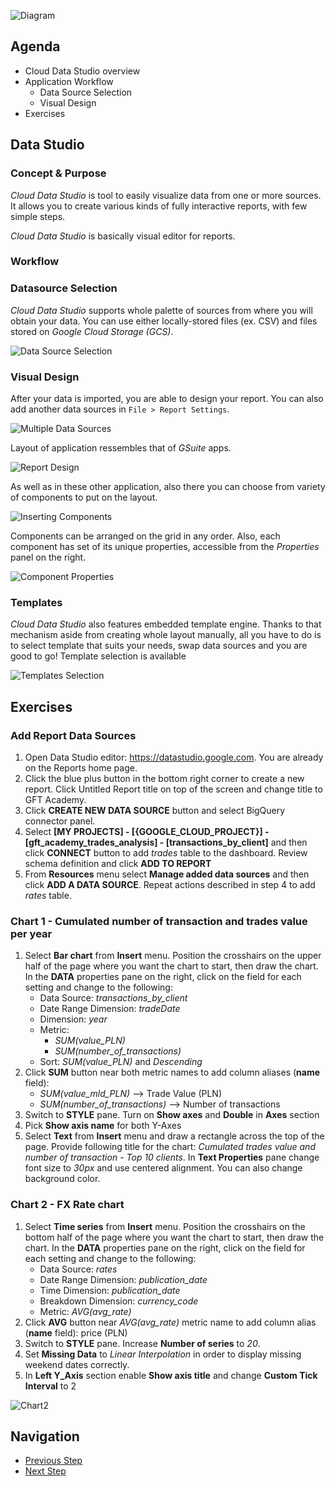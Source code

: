 ![Diagram](https://github.com/gft-academy-pl/gcp-data-analysis-with-bigquery/blob/master/assets/Data%20analysis%20with%20BQ%20-%20diagram%20(part_1).png?raw=true)

## Agenda
* Cloud Data Studio overview
* Application Workflow
    * Data Source Selection
    * Visual Design
* Exercises
## Data Studio

### Concept & Purpose
*Cloud Data Studio* is tool to easily visualize data from one or more sources.
It allows you to create various kinds of fully interactive reports, with few simple steps.

*Cloud Data Studio* is basically visual editor for reports.

### Workflow

### Datasource Selection
*Cloud Data Studio* supports whole palette of sources from where you will obtain your data.
You can use either locally-stored files (ex. CSV) and files stored on *Google Cloud Storage (GCS)*.

![Data Source Selection](https://github.com/gft-academy-pl/gcp-data-analysis-with-bigquery/blob/master/assets/datastudio_data-sources.png)

### Visual Design
After your data is imported, you are able to design your report.
You can also add another data sources in `File > Report Settings`.

![Multiple Data Sources](https://github.com/gft-academy-pl/gcp-data-analysis-with-bigquery/blob/master/assets/datastudio_mutliple-datasources.png)

Layout of application ressembles that of *GSuite* apps.

![Report Design](https://github.com/gft-academy-pl/gcp-data-analysis-with-bigquery/blob/master/assets/datastudio_report-design.png)

As well as in these other application, also there you can choose from variety of components to put on the layout.

![Inserting Components](https://github.com/gft-academy-pl/gcp-data-analysis-with-bigquery/blob/master/assets/datastudio_components.png)

Components can be arranged on the grid in any order. Also, each component has set of its unique properties, accessible from the *Properties* panel on the right.

![Component Properties](https://github.com/gft-academy-pl/gcp-data-analysis-with-bigquery/blob/master/assets/datastudio_properties.png)

### Templates 

*Cloud Data Studio* also features embedded template engine.
Thanks to that mechanism aside from creating whole layout manually, all you have to do is to select template that suits your needs, swap data sources and you are good to go!
Template selection is available
  
![Templates Selection](https://github.com/gft-academy-pl/gcp-data-analysis-with-bigquery/blob/master/assets/datastudio_templates.png)  


## Exercises

### Add Report Data Sources

1. Open Data Studio editor: https://datastudio.google.com. You are already on the Reports home page. 
2. Click the blue plus button in the bottom right corner to create a new report. Click Untitled Report title on top of the screen and change title to GFT Academy.
3. Click **CREATE NEW DATA SOURCE** button and select BigQuery connector panel. 
4. Select **[MY PROJECTS] - [{GOOGLE_CLOUD_PROJECT}] - [gft_academy_trades_analysis] - [transactions_by_client]** and then click **CONNECT** button to add _trades_ table to the dashboard. Review schema definition and click **ADD TO REPORT**
5. From **Resources** menu select  **Manage added data sources** and then click **ADD A DATA SOURCE**. Repeat actions described in step 4 to add _rates_ table.

### Chart 1 - Cumulated number of transaction and trades value per year

1. Select **Bar chart** from **Insert** menu. Position the crosshairs on the upper half of the page where you want the chart to start, then draw the chart. In the **DATA** properties pane on the right, click on the field for each setting and change to the following:
	* Data Source: _transactions_by_client_
	* Date Range Dimension: _tradeDate_
	* Dimension: _year_
	* Metric:
       * _SUM(value_PLN)_
       * _SUM(number_of_transactions)_
	* Sort: _SUM(value_PLN)_ and _Descending_
2. Click **SUM** button near both metric names to add column aliases (**name** field):
 	* _SUM(value_mld_PLN)_ --> Trade Value (PLN)
	* _SUM(number_of_transactions)_ --> Number of transactions
3. Switch to **STYLE** pane. Turn on **Show axes** and **Double** in **Axes** section
4. Pick **Show axis name** for both Y-Axes
5. Select **Text** from **Insert** menu and draw a rectangle across the top of the page. Provide following title for the chart: _Cumulated trades value and number of transaction - Top 10 clients_. In **Text Properties** pane change font size to _30px_ and use centered alignment. You can also change background color.

### Chart 2 - FX Rate chart
	
1. Select **Time series** from **Insert** menu. Position the crosshairs on the bottom half of the page where you want the chart to start, then draw the chart. In the **DATA** properties pane on the right, click on the field for each setting and change to the following:
	* Data Source: _rates_
	* Date Range Dimension: _publication_date_	
	* Time Dimension: _publication_date_
	* Breakdown Dimension: _currency_code_
	* Metric: _AVG(avg_rate)_
2. Click **AVG** button near _AVG(avg_rate)_ metric name to add column alias (**name** field): price (PLN)
3. Switch to **STYLE** pane. Increase **Number of series** to _20_.
4. Set **Missing Data** to _Linear Interpolation_ in order to display missing weekend dates correctly.
5. In **Left Y_Axis** section enable **Show axis title** and change **Custom Tick Interval** to 2

![Chart2](https://github.com/gft-academy-pl/gcp-data-analysis-with-bigquery/blob/master/assets/DataStudio_chart2.png?raw=true)

## Navigation

- [Previous Step](./02-bigquery.md)
- [Next Step](./04-dataprep.md)

